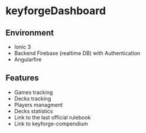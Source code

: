 # keyforgeDashboard

## Environment 

* Ionic 3
* Backend Firebase (realtime DB) with Authentication
* Angularfire

## Features

* Games tracking
* Decks tracking
* Players managment
* Decks statistics
* Link to the last official rulebook
* Link to keyforge-compendium 
